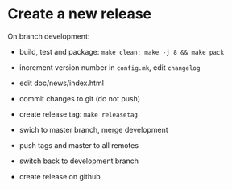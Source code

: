 # Create a new release

On branch development:

- build, test and package: `make clean; make -j 8 && make pack`

- increment version number in `config.mk`, edit `changelog`

- edit doc/news/index.html

- commit changes to git (do not push)

- create release tag: `make releasetag`

- swich to master branch, merge development

- push tags and master to all remotes

- switch back to development branch

- create release on github
